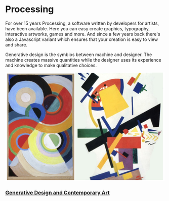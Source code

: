 # Processing

For over 15 years Processing, a software written by developers for artists, have been available. Here you can easy create graphics, typography, interactive artworks, games and more. And since a few years back there's also a Javascript variant which ensures that your creation is easy to view and share.

Generative design is the symbios between machine and designer. The machine creates massive quantities while the designer uses its experience and knowledge to make qualitative choices.

![Sonia Delaunay-Turk and Kazemir Malevich](../../.gitbook/assets/screenshot-2019-09-22-at-22.20.47.png)

### [Generative Design and Contemporary Art](https://docs.google.com/presentation/d/1btKvi4IjmqkC7-WG3BWzLniK7nlHzrrnQiYmM9o_2CA/edit#slide=id.gc6f972163_0_0)

### 

